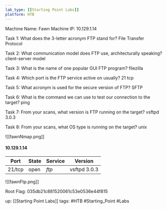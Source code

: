 ```yaml
---
lab_type: [[Starting Point Labs]]
platform: HTB
---
```

Machine Name: Fawn
Machine IP: 10.129.1.14

Task 1: What does the 3-letter acronym FTP stand for? File Transfer Protocol

Task 2: What communication model does FTP use, architecturally speaking? client-server model

Task 3: What is the name of one popular GUI FTP program? filezilla

Task 4: Which port is the FTP service active on usually? 21 tcp

Task 5: What acronym is used for the secure version of FTP? SFTP

Task 6: What is the command we can use to test our connection to the target? ping

Task 7: From your scans, what version is FTP running on the target? vsftpd 3.0.3

Task 8: From your scans, what OS type is running on the target? unix

![[fawnNmap.png]]

#### 10.129.1.14

| Port | State | Service | Version |
|------|-------|---------|---------|
| 21/tcp | open | *ftp* | vsftpd 3.0.3 |

![[fawnFtp.png]]

Root Flag: 035db21c881520061c53e0536e44f815

up: [[Starting Point Labs]]
tags: #HTB #Starting_Point #Labs 